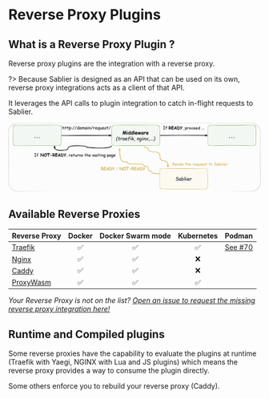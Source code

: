 # Reverse Proxy Plugins

## What is a Reverse Proxy Plugin ?

Reverse proxy plugins are the integration with a reverse proxy.

?> Because Sablier is designed as an API that can be used on its own, reverse proxy integrations acts as a client of that API.

It leverages the API calls to plugin integration to catch in-flight requests to Sablier.

![Reverse Proxy Integration](../assets/img/reverse-proxy-integration.png)

## Available Reverse Proxies

| Reverse Proxy                | Docker | Docker Swarm mode | Kubernetes |                          Podman                           |
| ---------------------------- | :----: | :---------------: | :--------: | :-------------------------------------------------------: |
| [Traefik](/plugins/traefik) |   ✅    |         ✅         |     ✅      | [See #70](https://github.com/acouvreur/sablier/issues/70) |
| [Nginx](/plugins/nginx)     |   ✅    |         ✅         |     ❌      |
| [Caddy](/plugins/caddy)     |   ✅    |         ✅         |     ❌      |
| [ProxyWasm](/plugins/proxywasm)     |   ✅    |         ✅         |     ✅      |

*Your Reverse Proxy is not on the list? [Open an issue to request the missing reverse proxy integration here!](https://github.com/acouvreur/sablier/issues/new?assignees=&labels=enhancement%2C+reverse-proxy&projects=&template=reverse-proxy-integration-request.md&title=Add+%60%5BREVERSE+PROXY%5D%60+reverse+proxy+integration)*

## Runtime and Compiled plugins

Some reverse proxies have the capability to evaluate the plugins at runtime (Traefik with Yaegi, NGINX with Lua and JS plugins) which means the reverse proxy provides a way to consume the plugin directly.

Some others enforce you to rebuild your reverse proxy (Caddy).